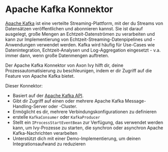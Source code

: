 # Apache Kafka Konnektor

[Apache Kafka](https://kafka.apache.org/)  ist eine verteilte Streaming-Plattform, mit der du Streams von Datensätzen veröffentlichen und abonnieren kannst. Sie ist darauf ausgelegt, große Mengen an Echtzeit-Datenströmen zu verarbeiten und kann zur Implementierung von Echtzeit-Streaming-Datenpipelines und -Anwendungen verwendet werden. Kafka wird häufig für Use-Cases wie Datenintegration, Echtzeit-Analysen und Log-Aggregation eingesetzt - v.a. immer dann, wenn große Datenmengen auftreten.

Der Apache Kafka Konnektor von Axon Ivy hilft dir, deine Prozessautomatisierung zu beschleunigen, indem er dir Zugriff auf die Feature von Apache Kafka bietet.

Dieser Konnektor:
- Basiert auf der [Apache Kafka API](https://kafka.apache.org/34/javadoc/).
- Gibt dir Zugriff auf einen oder mehrere Apache Kafka Message-Handling-Server oder -Cluster.
- Ermöglicht es dir, mehrere  Verbindungskonfigurationen zu definieren
- erstelle `KafkaConsumer` oder `KafkaProducer`
- Stellt ein `IProcessStartEventBean` zur Verfügung, das verwendet werden kann, um Ivy-Prozesse zu starten, die synchron oder asynchron Apache Kafka-Nachrichten verarbeiten
- Unterstützt dich mit einer Demo-Implementierung, um deinen Integrationsaufwand zu reduzieren
